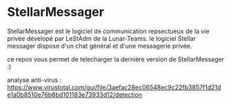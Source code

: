# StellarMessager

StellarMessager est le logiciel de communication repsectueux de la vie privée dévelopé par LeStAdm de la Lunar-Teams.
le logiciel Stellar messager dispose d'un chat général et d'une messagerie privée.

ce repos vous permet de telecharger la dernière version de StellarMessager :)

analyse anti-virus : https://www.virustotal.com/gui/file/3aefac28ec06548ec9c22fb3857f1d21de1a0b8510e76b8bd101183e73933d12/detection
